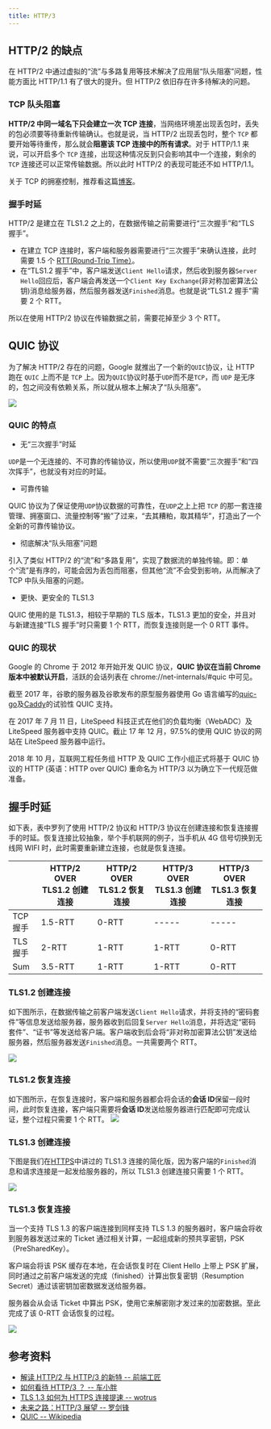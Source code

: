 ```yaml
---
title: HTTP/3
---
```


## HTTP/2 的缺点

在 HTTP/2 中通过虚拟的“流”与多路复用等技术解决了应用层“队头阻塞”问题，性能方面比 HTTP/1.1 有了很大的提升。但 HTTP/2 依旧存在许多待解决的问题。

### TCP 队头阻塞

**HTTP/2 中同一域名下只会建立一次 TCP 连接**，当网络环境差出现丢包时，丢失的包必须要等待重新传输确认。也就是说，当 HTTP/2 出现丢包时，整个 `TCP` 都要开始等待重传，那么就会**阻塞该 TCP 连接中的所有请求**。对于 HTTP/1.1 来说，可以开启多个 `TCP` 连接，出现这种情况反到只会影响其中一个连接，剩余的 `TCP` 连接还可以正常传输数据。所以此时 HTTP/2 的表现可能还不如 HTTP/1.1。

关于 TCP 的拥塞控制，推荐看这篇[博客](https://blog.csdn.net/jtracydy/article/details/52366461)。

### 握手时延

HTTP/2 是建立在 TLS1.2 之上的，在数据传输之前需要进行“三次握手”和“TLS 握手”。

- 在建立 TCP 连接时，客户端和服务器需要进行“三次握手”来确认连接，此时需要 1.5 个 [RTT(Round-Trip Time）](https://www.zhihu.com/question/39244840)。
- 在“TLS1.2 握手”中，客户端发送`Client Hello`请求，然后收到服务器`Server Hello`回应后，客户端会再发送一个`Client Key Exchange`(非对称加密算法公钥)消息给服务器，然后服务器发送`Finished`消息。也就是说“TLS1.2 握手”需要 2 个 RTT。

所以在使用 HTTP/2 协议在传输数据之前，需要花掉至少 3 个 RTT。

## QUIC 协议

为了解决 HTTP/2 存在的问题，Google 就推出了一个新的`QUIC`协议，让 HTTP 跑在 `QUIC` 上而不是 `TCP` 上。因为`QUIC`协议时基于`UDP`而不是`TCP`，而 `UDP` 是无序的，包之间没有依赖关系，所以就从根本上解决了“队头阻塞”。

<Img w="600" legend="图：HTTP各层协议" src="https://cosmos-x.oss-cn-hangzhou.aliyuncs.com/20200108223602.png" />

### QUIC 的特点

- 无“三次握手”时延

`UDP`是一个无连接的、不可靠的传输协议，所以使用`UDP`就不需要“三次握手”和“四次挥手”，也就没有对应的时延。

- 可靠传输

QUIC 协议为了保证使用`UDP`协议数据的可靠性，在`UDP`之上上把 `TCP` 的那一套连接管理、拥塞窗口、流量控制等“搬”了过来，“去其糟粕，取其精华”，打造出了一个全新的可靠传输协议。

- 彻底解决“队头阻塞”问题

引入了类似 HTTP/2 的“流”和“多路复用”，实现了数据流的单独传输。即：单个“流”是有序的，可能会因为丢包而阻塞，但其他“流”不会受到影响，从而解决了 TCP 中队头阻塞的问题。

- 更快、更安全的 TLS1.3

QUIC 使用的是 TLS1.3，相较于早期的 TLS 版本，TLS1.3 更加的安全，并且对与新建连接“TLS 握手”时只需要 1 个 RTT，而恢复连接则是一个 0 RTT 事件。

### QUIC 的现状

Google 的 Chrome 于 2012 年开始开发 QUIC 协议，**QUIC 协议在当前 Chrome 版本中被默认开启**，活跃的会话列表在 chrome://net-internals/#quic 中可见。

截至 2017 年，谷歌的服务器及谷歌发布的原型服务器使用 Go 语言编写的[quic-go](https://github.com/lucas-clemente/quic-go)及[Caddy](https://zh.wikipedia.org/wiki/Caddy)的试验性 QUIC 支持。

在 2017 年 7 月 11 日，LiteSpeed 科技正式在他们的负载均衡（WebADC）及 LiteSpeed 服务器中支持 QUIC。截止 17 年 12 月，97.5%的使用 QUIC 协议的网站在 LiteSpeed 服务器中运行。

2018 年 10 月，互联网工程任务组 HTTP 及 QUIC 工作小组正式将基于 QUIC 协议的 HTTP (英语：HTTP over QUIC) 重命名为 HTTP/3 以为确立下一代规范做准备。

## 握手时延

如下表，表中罗列了使用 HTTP/2 协议和 HTTP/3 协议在创建连接和恢复连接握手的时延。恢复连接比较抽象，举个手机联网的例子，当手机从 4G 信号切换到无线网 WIFI 时，此时需要重新建立连接，也就是恢复连接。

|  | HTTP/2 OVER TLS1.2 创建连接 | HTTP/2 OVER TLS1.2 恢复连接 | HTTP/3 OVER TLS1.3 创建连接 | HTTP/3 OVER TLS1.3 恢复连接 |
| --- | --- | --- | --- | --- |
| TCP 握手 | 1.5-RTT | 0-RTT | ----- | ----- |
| TLS 握手 | 2-RTT | 1-RTT | 1-RTT | 0-RTT |
| Sum | 3.5-RTT | 1-RTT | 1-RTT | 0-RTT |

### TLS1.2 创建连接

如下图所示，在数据传输之前客户端发送`Client Hello`请求，并将支持的“密码套件”等信息发送给服务器，服务器收到后回复`Server Hello`消息，并将选定“密码套件”、“证书”等发送给客户端。客户端收到后会将“非对称加密算法公钥”发送给服务器，然后服务器发送`Finished`消息。一共需要两个 RTT。

<Img w="600" legend="图：TLS1.2创建连接" src="https://cosmos-x.oss-cn-hangzhou.aliyuncs.com/20200108233152.png" />

### TLS1.2 恢复连接

如下图所示，在恢复连接时，客户端和服务器都会将会话的**会话 ID**保留一段时间，此时恢复连接，客户端只需要将**会话 ID**发送给服务器进行匹配即可完成认证，整个过程只需要 1 个 RTT。 <Img w="600" legend="图：TLS1.2恢复连接" src="https://cosmos-x.oss-cn-hangzhou.aliyuncs.com/20200108233819.png" />

### TLS1.3 创建连接

下图是我们在[HTTPS](/docs/http/7.http-security/https#https-建立连接的过程)中讲过的 TLS1.3 连接的简化版，因为客户端的`Finished`消息和请求连接是一起发给服务器的，所以 TLS1.3 创建连接只需要 1 个 RTT。

<Img w="600" legend="图：TLS1.3创建连接" src="https://cosmos-x.oss-cn-hangzhou.aliyuncs.com/20200108234311.png" />

### TLS1.3 恢复连接

当一个支持 TLS 1.3 的客户端连接到同样支持 TLS 1.3 的服务器时，客户端会将收到服务器发送过来的 Ticket 通过相关计算，一起组成新的预共享密钥，PSK（PreSharedKey）。

客户端会将该 PSK 缓存在本地，在会话恢复时在 Client Hello 上带上 PSK 扩展，同时通过之前客户端发送的完成（finished）计算出恢复密钥（Resumption Secret）通过该密钥加密数据发送给服务器。

服务器会从会话 Ticket 中算出 PSK，使用它来解密刚才发过来的加密数据。至此完成了该 0-RTT 会话恢复的过程。

<Img w="600" legend="图：TLS1.3恢复连接" src="https://cosmos-x.oss-cn-hangzhou.aliyuncs.com/20200109121509.png" />

## 参考资料

- [解读 HTTP/2 与 HTTP/3 的新特 -- 前端工匠](https://mp.weixin.qq.com/s/zhYWDhsqrBO5MB4Hw2XkDA)
- [如何看待 HTTP/3 ？ -- 车小胖](https://www.zhihu.com/question/302412059/answer/533223530)
- [TLS 1.3 如何为 HTTPS 连接提速 -- wotrus](https://zhuanlan.zhihu.com/p/27524995)
- [未来之路：HTTP/3 展望 -- 罗剑锋](https://time.geekbang.org/column/intro/100029001)
- [QUIC -- Wikipedia](https://en.wikipedia.org/wiki/QUIC)

